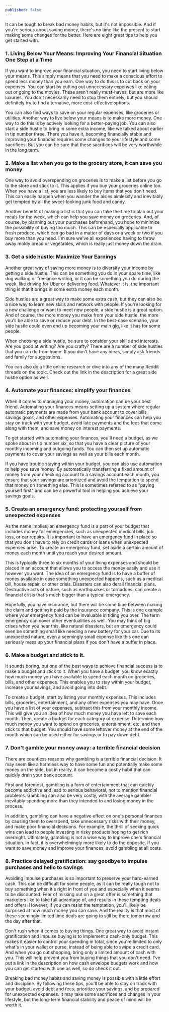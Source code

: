 ```yaml
---
published: false
---
```


It can be tough to break bad money habits, but it's not impossible. And if you're serious about saving money, there's no time like the present to start making some changes for the better. Here are eight great tips to help you get started with.

### 1.	Living Below Your Means: Improving Your Financial Situation One Step at a Time  
If you want to improve your financial situation, you need to start living below your means. This simply means that you need to make a conscious effort to spend less money than you earn. One way to do this is to cut back on your expenses. You can start by cutting out unnecessary expenses like eating out or going to the movies. These aren't really must-haves, but are more like luxuries. You don't necessarily need to stop them entirely, but you should definitely try to find alternative, more cost-effective options.  

You can also find ways to save on your regular expenses, like groceries or utilities. Another way to live below your means is to make more money. One way to do this is by actively looking for a better-paying job. You can also start a side hustle to bring in some extra income, like we talked about earlier in tip number three. There you have it, becoming financially stable and improving your finances requires some changes to your lifestyle and some sacrifices. But you can be sure that these sacrifices will be very worthwhile in the long term.

### 2. Make a list when you go to the grocery store, it can save you money  
One way to avoid overspending on groceries is to make a list before you go to the store and stick to it. This applies if you buy your groceries online too. When you have a list, you are less likely to buy items that you don't need. This can easily happen when you wander the aisles aimlessly and inevitably get tempted by all the sweet-looking junk food and candy.  

Another benefit of making a list is that you can take the time to plan out your meals for the week, which can help you save money on groceries. And, of course, by planning out your purchases beforehand, you hope to minimize the possibility of buying too much. This can be especially applicable to fresh produce, which can go bad in a matter of days or a week or two if you buy more than you need. I'm sure we've all experienced having to throw away moldy bread or vegetables, which is really just money down the drain.

### 3. Get a side hustle: Maximize Your Earnings
Another great way of saving more money is to diversify your income by getting a side hustle. This can be something you do in your spare time, like dog walking or freelance writing, or it can be something you do during the week, like driving for Uber or delivering food. Whatever it is, the important thing is that it brings in some extra money each month.  

Side hustles are a great way to make some extra cash, but they can also be a nice way to learn new skills and network with people. If you're looking for a new challenge or want to meet new people, a side hustle is a great option. And of course, the more money you make from your side hustle, the more you'll be able to save or reduce your debt. In the best-case scenario, your side hustle could even end up becoming your main gig, like it has for some people.  

When choosing a side hustle, be sure to consider your skills and interests. Are you good at writing? Are you crafty? There are a number of side hustles that you can do from home. If you don't have any ideas, simply ask friends and family for suggestions.  

You can also do a little online research or dive into any of the many Reddit threads on the topic. Check out the link in the description for a great side hustle option as well.  

### 4. Automate your finances: simplify your finances
When it comes to managing your money, automation can be your best friend. Automating your finances means setting up a system where regular automatic payments are made from your bank account to cover bills, savings goals, and other expenses. Automating your finances can help you stay on track with your budget, avoid late payments and the fees that come along with them, and save money on interest payments.  

To get started with automating your finances, you'll need a budget, as we spoke about in tip number six, so that you have a clear picture of your monthly incoming and outgoing funds. You can then set up automatic payments to cover your savings as well as your bills each month.  

If you have trouble staying within your budget, you can also use automation to help you save money. By automatically transferring a fixed amount of money from your checking account to a savings account each month, you ensure that your savings are prioritized and avoid the temptation to spend that money on something else. This is sometimes referred to as "paying yourself first" and can be a powerful tool in helping you achieve your savings goals.  

### 5. Create an emergency fund: protecting yourself from unexpected expenses
As the name implies, an emergency fund is a part of your budget that includes money for emergencies, such as unexpected medical bills, job loss, or car repairs. It is important to have an emergency fund in place so that you don't have to rely on credit cards or loans when unexpected expenses arise. To create an emergency fund, set aside a certain amount of money each month until you reach your desired amount.  

This is typically three to six months of your living expenses and should be placed in an account that allows you to access the money easily and use it however you want. The idea of an emergency fund is to have a buffer of money available in case something unexpected happens, such as a medical bill, house repair, or other crisis. Disasters can also derail financial plans. Destructive acts of nature, such as earthquakes or tornadoes, can create a financial crisis that's much bigger than a typical emergency.  

Hopefully, you have insurance, but there will be some time between making the claim and getting it paid by the insurance company. This is one example where your emergency fund can be invaluable in tiding you over. The term emergency can cover other eventualities as well. You may think of big crises when you hear this, like natural disasters, but an emergency could even be something small like needing a new battery for your car. Due to its unexpected nature, even a seemingly small expense like this one can seriously mess up your financial plans if you don't have a buffer in place.  

### 6. Make a budget and stick to it. 
It sounds boring, but one of the best ways to achieve financial success is to make a budget and stick to it. When you have a budget, you know exactly how much money you have available to spend each month on groceries, bills, and other expenses. This enables you to stay within your budget, increase your savings, and avoid going into debt.  

To create a budget, start by listing your monthly expenses. This includes bills, groceries, entertainment, and any other expenses you may have. Once you have a list of your expenses, subtract this from your monthly income. This will give you an idea of how much money you have left to save each month. Then, create a budget for each category of expense. Determine how much money you want to spend on groceries, entertainment, etc. and then stick to that budget. You should have some leftover money at the end of the month which can be used either for savings or to pay down debt.  


### 7. Don't gamble your money away: a terrible financial decision
There are countless reasons why gambling is a terrible financial decision. It may seem like a harmless way to have some fun and potentially make some money on the side, but in reality, it can become a costly habit that can quickly drain your bank account.  

First and foremost, gambling is a form of entertainment that can quickly become addictive and lead to serious behavioral, not to mention financial problems. Gambling can also be very costly, with the average gambler inevitably spending more than they intended to and losing money in the process.  

In addition, gambling can have a negative effect on one's personal finances by causing them to overspend, take unnecessary risks with their money, and make poor financial decisions. For example, the thrill of seeking quick wins can lead to people investing in risky products hoping to get rich overnight. Ultimately, gambling is not a wise way to improve one's financial situation. In fact, it is overwhelmingly more likely to do the opposite. If you want to save money and improve your finances, avoid gambling at all costs.  

### 8. Practice delayed gratification: say goodbye to impulse purchases and hello to savings
Avoiding impulse purchases is so important to preserve your hard-earned cash. This can be difficult for some people, as it can be really tough not to buy something when it's right in front of you and especially when it seems to be discounted. Fear of missing out on a great offer is something that marketers like to take full advantage of, and results in these tempting deals and offers. However, if you can resist the temptation, you'll likely be surprised at how much money you can save. And the reality is that most of these seemingly limited time deals are going to still be there tomorrow and the day after that.  

Don't rush when it comes to buying things. One great way to avoid instant gratification and impulse buying is to implement a cash-only budget. This makes it easier to control your spending in total, since you're limited to only what's in your wallet or purse, instead of being able to swipe a credit card. And when you go out shopping, bring only a limited amount of cash with you. This will help prevent you from buying things that you don't need. I've put a link in the description on how cash envelope budgets work and how you can get started with one as well, so do check it out.  

Breaking bad money habits and saving money is possible with a little effort and discipline. By following these tips, you'll be able to stay on track with your budget, avoid debt and fees, prioritize your savings, and be prepared for unexpected expenses. It may take some sacrifices and changes in your lifestyle, but the long-term financial stability and peace of mind will be worth it.



